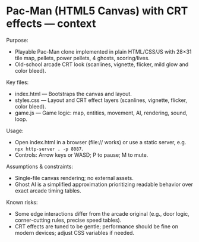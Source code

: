 # Pac-Man (HTML5 Canvas) with CRT effects — context

Purpose:
- Playable Pac-Man clone implemented in plain HTML/CSS/JS with 28×31 tile map, pellets, power pellets, 4 ghosts, scoring/lives.
- Old-school arcade CRT look (scanlines, vignette, flicker, mild glow and color bleed).

Key files:
- index.html — Bootstraps the canvas and layout.
- styles.css — Layout and CRT effect layers (scanlines, vignette, flicker, color bleed).
- game.js — Game logic: map, entities, movement, AI, rendering, sound, loop.

Usage:
- Open index.html in a browser (file:// works) or use a static server, e.g. `npx http-server . -p 8087`.
- Controls: Arrow keys or WASD; P to pause; M to mute.

Assumptions & constraints:
- Single-file canvas rendering; no external assets.
- Ghost AI is a simplified approximation prioritizing readable behavior over exact arcade timing tables.

Known risks:
- Some edge interactions differ from the arcade original (e.g., door logic, corner-cutting rules, precise speed tables).
- CRT effects are tuned to be gentle; performance should be fine on modern devices; adjust CSS variables if needed.
